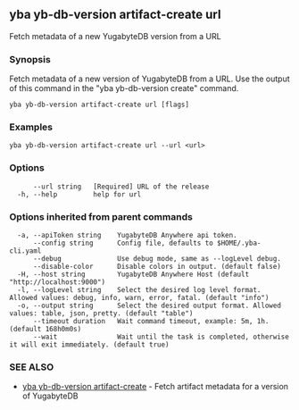 ## yba yb-db-version artifact-create url

Fetch metadata of a new YugabyteDB version from a URL

### Synopsis

Fetch metadata of a new version of YugabyteDB from a URL. Use the output of this command in the "yba yb-db-version create" command.

```
yba yb-db-version artifact-create url [flags]
```

### Examples

```
yba yb-db-version artifact-create url --url <url>
```

### Options

```
      --url string   [Required] URL of the release
  -h, --help         help for url
```

### Options inherited from parent commands

```
  -a, --apiToken string    YugabyteDB Anywhere api token.
      --config string      Config file, defaults to $HOME/.yba-cli.yaml
      --debug              Use debug mode, same as --logLevel debug.
      --disable-color      Disable colors in output. (default false)
  -H, --host string        YugabyteDB Anywhere Host (default "http://localhost:9000")
  -l, --logLevel string    Select the desired log level format. Allowed values: debug, info, warn, error, fatal. (default "info")
  -o, --output string      Select the desired output format. Allowed values: table, json, pretty. (default "table")
      --timeout duration   Wait command timeout, example: 5m, 1h. (default 168h0m0s)
      --wait               Wait until the task is completed, otherwise it will exit immediately. (default true)
```

### SEE ALSO

* [yba yb-db-version artifact-create](yba_yb-db-version_artifact-create.md)	 - Fetch artifact metadata for a version of YugabyteDB

